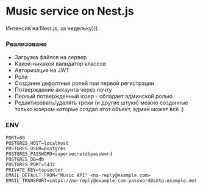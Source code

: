 # Music service on Nest.js
Интенсив на Nest.js, за недельку)))

### Реализовано
- Загрузка файлов на сервер
- Какой-никакой валидатор классов
- Авторизация на JWT
- Роли
- Создание дефолтных ролей при первой регистрации
- Потверждение аккаунта через почту
- Первый потвержденный юзер - обладает админской ролью
- Редактировать/удалять треки (и другие штуки) можно созданные только юзером которые создал этот объект, админ может всё :)

### ENV
```env
PORT=80
POSTGRES_HOST=localhost
POSTGRES_USER=postgres
POSTGRES_PASSWORD=supersecretdbpassword
POSTGRES_DB=db
POSTGRES_PORT=5432
PRIVATE_KEY=topsecter
EMAIL_DEFAULT_FROM="Music API" <no-reply@example.com>
EMAIL_TRANSPORT=smtps://no-reply@example.com:password@smtp.example.net
```